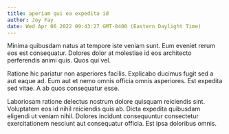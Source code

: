 ```yaml
---
title: aperiam qui ea expedita id
author: Joy Fay
date: Wed Apr 06 2022 09:43:27 GMT-0400 (Eastern Daylight Time)
---
```

Minima quibusdam natus at tempore iste veniam sunt. Eum eveniet rerum eos est consequatur. Dolores dolor at molestiae id eos architecto perferendis animi quis. Quos qui vel.

 Ratione hic pariatur non asperiores facilis. Explicabo ducimus fugit sed a aut eaque ad. Eum aut et nemo omnis officia omnis asperiores. Est expedita sed vitae. A ab quos consequatur esse.

 Laboriosam ratione delectus nostrum dolore quisquam reiciendis sint. Voluptatem eos id nihil reiciendis quis ab. Dicta expedita quibusdam eligendi ut veniam nihil. Dolores incidunt consequuntur consectetur exercitationem nesciunt aut consequatur officia. Est ipsa doloribus omnis.